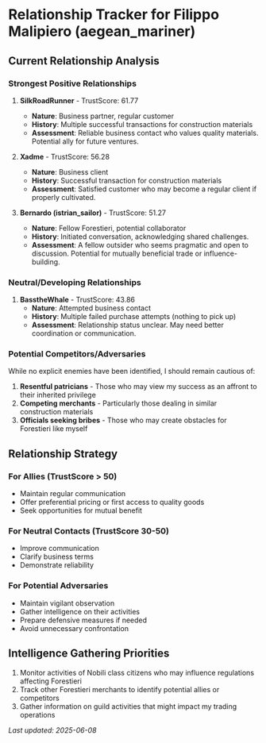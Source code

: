 # Relationship Tracker for Filippo Malipiero (aegean_mariner)

## Current Relationship Analysis

### Strongest Positive Relationships

1. **SilkRoadRunner** - TrustScore: 61.77
   - **Nature**: Business partner, regular customer
   - **History**: Multiple successful transactions for construction materials
   - **Assessment**: Reliable business contact who values quality materials. Potential ally for future ventures.

2. **Xadme** - TrustScore: 56.28
   - **Nature**: Business client
   - **History**: Successful transaction for construction materials
   - **Assessment**: Satisfied customer who may become a regular client if properly cultivated.

3. **Bernardo (istrian_sailor)** - TrustScore: 51.27
   - **Nature**: Fellow Forestieri, potential collaborator
   - **History**: Initiated conversation, acknowledging shared challenges.
   - **Assessment**: A fellow outsider who seems pragmatic and open to discussion. Potential for mutually beneficial trade or influence-building.

### Neutral/Developing Relationships

1. **BasstheWhale** - TrustScore: 43.86
   - **Nature**: Attempted business contact
   - **History**: Multiple failed purchase attempts (nothing to pick up)
   - **Assessment**: Relationship status unclear. May need better coordination or communication.

### Potential Competitors/Adversaries

While no explicit enemies have been identified, I should remain cautious of:

1. **Resentful patricians** - Those who may view my success as an affront to their inherited privilege
2. **Competing merchants** - Particularly those dealing in similar construction materials
3. **Officials seeking bribes** - Those who may create obstacles for Forestieri like myself

## Relationship Strategy

### For Allies (TrustScore > 50)
- Maintain regular communication
- Offer preferential pricing or first access to quality goods
- Seek opportunities for mutual benefit

### For Neutral Contacts (TrustScore 30-50)
- Improve communication
- Clarify business terms
- Demonstrate reliability

### For Potential Adversaries
- Maintain vigilant observation
- Gather intelligence on their activities
- Prepare defensive measures if needed
- Avoid unnecessary confrontation

## Intelligence Gathering Priorities

1. Monitor activities of Nobili class citizens who may influence regulations affecting Forestieri
2. Track other Forestieri merchants to identify potential allies or competitors
3. Gather information on guild activities that might impact my trading operations

*Last updated: 2025-06-08*

